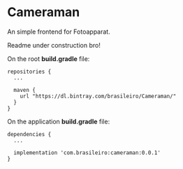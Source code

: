 # Cameraman
An simple frontend for Fotoapparat.

Readme under construction bro!

On the root **build.gradle** file:

```
repositories {
  ...

  maven {
    url "https://dl.bintray.com/brasileiro/Cameraman/"
  }
}
```

On the application **build.gradle** file:

```
dependencies {
  ...

  implementation 'com.brasileiro:cameraman:0.0.1'
}
```
